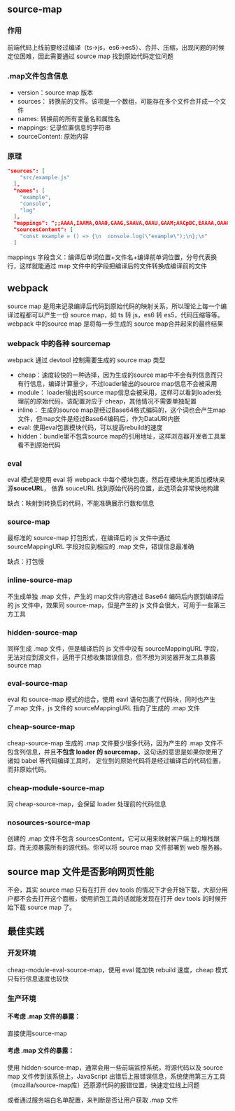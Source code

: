 ## source-map

### 作用

前端代码上线前要经过编译（ts->js，es6->es5）、合并、压缩，出现问题的时候定位困难，因此需要通过 source map 找到原始代码定位问题

### .map文件包含信息

* version：source map 版本
* sources： 转换前的文件。该项是一个数组，可能存在多个文件合并成一个文件
* names: 转换前的所有变量名和属性名
* mappings: 记录位置信息的字符串
* sourceContent: 原始内容

### 原理

```json
"sources": [ 
    "src/example.js" 
  ], 
  "names": [ 
    "example", 
    "console", 
    "log" 
  ], 
  "mappings": ";;AAAA,IAAMA,OAAO,GAAG,SAAVA,OAAU,GAAM;AACpBC,EAAAA,OAAO,CAACC,GAAR,CAAY,SAAZ;AACD,CAFD", 
  "sourcesContent": [ 
    "const example = () => {\n  console.log(\"example\");\n};\n" 
  ] 
```
mappings 字段含义：编译后单词位置+文件名+编译前单词位置，分号代表换行，这样就能通过 map 文件中的字段把编译后的文件转换成编译前的文件

## webpack

source map 是用来记录编译后代码到原始代码的映射关系，所以理论上每一个编译过程都可以产生一份 source map，如 ts 转 js，es6 转 es5，代码压缩等等。webpack 中的source map 是将每一步生成的 source map合并起来的最终结果

### webpack 中的各种 sourcemap

webpack 通过 devtool 控制需要生成的 source map 类型

* cheap：速度较快的一种选择，因为生成的source map中不会有列信息而只有行信息，编译计算量少，不过loader输出的source map信息不会被采用
* module： loader输出的source map信息会被采用，这样可以看到loader处理前的原始代码，该配置对应于 cheap，其他情况不需要单独配置
* inline： 生成的source map是经过Base64格式编码的，这个词也会产生map文件，但map文件是经过Base64编码后，作为DataURI内嵌
* eval: 使用eval包裹模块代码，可以提高rebuild的速度
* hidden：bundle里不包含source map的引用地址，这样浏览器开发者工具里看不到原始代码

### eval

eval 模式是使用 eval 将 webpack 中每个模块包裹，然后在模块末尾添加模块来源**souceURL**， 依靠 souceURL 找到原始代码的位置，此选项会非常快地构建

缺点：映射到转换后的代码，不能准确展示行数和信息

### source-map

最标准的 source-map 打包形式，在编译后的 js 文件中通过 sourceMappingURL 字段对应到相应的 .map 文件，错误信息最准确

缺点：打包慢

### inline-source-map

不生成单独 .map 文件，产生的 map文件内容通过 Base64 编码后内嵌到编译后的 js 文件中，效果同 source-map，但是产生的 js 文件会很大，可用于一些第三方工具

### hidden-source-map

同样生成 .map 文件，但是编译后的 js 文件中没有 sourceMappingURL 字段，无法对应到源文件，适用于只想收集错误信息，但不想为浏览器开发工具暴露 source map

### eval-source-map

eval 和 source-map 模式的组合，使用 eavl 语句包裹了代码块，同时也产生了.map 文件，js 文件的 sourceMappingURL 指向了生成的 .map 文件

### cheap-source-map

cheap-source-map 生成的 .map 文件要少很多代码，因为产生的 .map 文件不包含列信息，并且**不包含 loader 的 sourcemap**，这句话的意思是如果你使用了诸如 babel 等代码编译工具时， 定位到的原始代码将是经过编译后的代码位置，而非原始代码。

### cheap-module-source-map

同 cheap-source-map，会保留 loader 处理前的代码信息

### nosources-source-map

创建的 .map 文件不包含 sourcesContent，它可以用来映射客户端上的堆栈跟踪，而无须暴露所有的源代码。你可以将 source map 文件部署到 web 服务器。

## source map 文件是否影响网页性能

不会，其实 source map 只有在打开 dev tools 的情况下才会开始下载，大部分用户都不会去打开这个面板，使用抓包工具的话就能发现在打开 dev tools 的时候开始下载 source map 了。

## 最佳实践

### 开发环境

cheap-module-eval-source-map，使用 eval 能加快 rebuild 速度，cheap 模式只有行信息速度也较快

### 生产环境

#### 不考虑 .map 文件的暴露：

直接使用source-map

#### 考虑 .map 文件的暴露：

使用 hidden-source-map，通常会用一些前端监控系统，将源代码以及 source map 文件传到该系统上，JavaScript 出错后上报错误信息，系统使用第三方工具（mozilla/source-map库）还原源代码的报错位置，快速定位线上问题

或者通过服务端白名单配置，来判断是否让用户获取 .map 文件